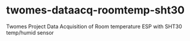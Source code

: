 # twomes-dataacq-roomtemp-sht30
Twomes Project Data Acquisition of Room temperature ESP with SHT30 temp/humid sensor 

